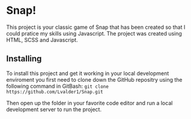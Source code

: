 # Snap!

This project is your classic game of Snap that has been created so that I could pratice my skills using Javascript. The project was created using HTML, SCSS and Javascript. 

## Installing

To install this project and get it working in your local development enviroment you first need to clone down the GitHub repositry using the following command in GitBash:
`git clone https://github.com/Lvalder1/Snap.git`

Then open up the folder in your favorite code editor and run a local development server to run the project.
